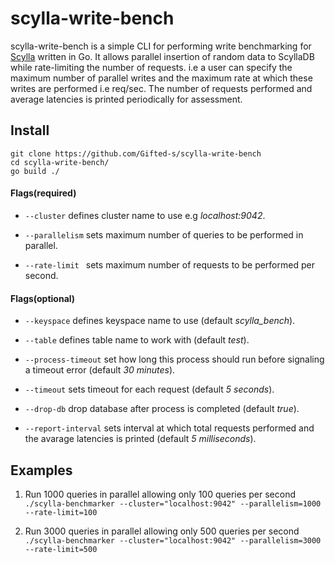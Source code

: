 # scylla-write-bench

scylla-write-bench is a simple CLI for performing write benchmarking for [Scylla](https://github.com/scylladb/scylla) written in Go.
It allows parallel insertion of random data to ScyllaDB while rate-limiting the number of requests. i.e a user can specify the maximum number of parallel writes and the maximum rate at which these writes are performed i.e req/sec. The number of requests performed and average latencies is printed periodically for assessment.

## Install

```
git clone https://github.com/Gifted-s/scylla-write-bench
cd scylla-write-bench/
go build ./
```

#### Flags(required)

- `--cluster` defines cluster name to use e.g <i>localhost:9042</i>.

- `--parallelism` sets maximum number of queries to be performed in parallel.

- `--rate-limit ` sets maximum number of requests to be performed per second.

#### Flags(optional)

- `--keyspace` defines keyspace name to use (default <i>scylla_bench</i>).

- `--table` defines table name to work with (default <i>test</i>).

- `--process-timeout` set how long this process should run before signaling a timeout error (default <i>30 minutes</i>).

- `--timeout` sets timeout for each request (default <i>5 seconds</i>).

- `--drop-db` drop database after process is completed (default <i>true</i>).

- `--report-interval` sets interval at which total requests performed and the avarage latencies is printed (default <i>5 milliseconds</i>).


## Examples

1. Run 1000 queries in parallel allowing only 100 queries per second ```./scylla-benchmarker --cluster="localhost:9042" --parallelism=1000 --rate-limit=100```


2. Run 3000 queries in parallel allowing only 500 queries per second ```./scylla-benchmarker --cluster="localhost:9042" --parallelism=3000 --rate-limit=500```

